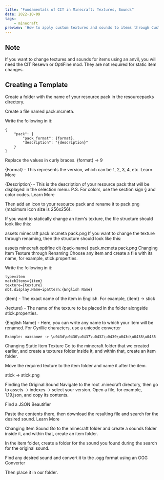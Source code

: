 ```yaml
---
title: "Fundamentals of CIT in Minecraft: Textures, Sounds"
date: 2022-10-09
tags:
    - minecraft
preview: 'How to apply custom textures and sounds to items through Custom Item Textures (CIT).'
---
```


## Note

If you want to change textures and sounds for items using an anvil, you will need the CIT Resewn or OptiFine mod. They are not required for static item changes.

## Creating a Template

Create a folder with the name of your resource pack in the resourcepacks directory.

Create a file named pack.mcmeta.

Write the following in it:

```
{
    "pack": {
        "pack_format": {format},
        "description": "{description}"
    }
}
```
Replace the values in curly braces. {format} -> 9

{Format} - This represents the version, which can be 1, 2, 3, 4, etc. Learn More

{Description} - This is the description of your resource pack that will be displayed in the selection menu. P.S. For colors, use the section sign § and color codes. Learn More

Then add an icon to your resource pack and rename it to pack.png (maximum icon size is 256x256).

If you want to statically change an item's texture, the file structure should look like this:

assets
minecraft
pack.mcmeta
pack.png
If you want to change the texture through renaming, then the structure should look like this:

assets
minecraft
optifine
cit
{pack-name}
pack.mcmeta
pack.png
Changing Item Texture through Renaming
Choose any item and create a file with its name, for example, stick.properties.

Write the following in it:

```
type=item
matchItems={item}
texture={texture}
nbt.display.Name=ipattern:{English Name}
```

{item} - The exact name of the item in English. For example, {item} -> stick

{texture} - The name of the texture to be placed in the folder alongside stick.properties.

{English Name} - Here, you can write any name to which your item will be renamed. For Cyrillic characters, use a unicode converter

```
Example: название -> \u043d\u0430\u0437\u0432\u0430\u043d\u0438\u0435
```

Changing Static Item Texture
Go to the minecraft folder that we created earlier, and create a textures folder inside it, and within that, create an item folder.

Move the required texture to the item folder and name it after the item.

stick -> stick.png

Finding the Original Sound
Navigate to the root .minecraft directory, then go to assets -> indexes -> select your version.
Open a file, for example, 1.19.json, and copy its contents.

Find a JSON Beautifier

Paste the contents there, then download the resulting file and search for the desired sound. Learn More

Changing Item Sound
Go to the minecraft folder and create a sounds folder inside it, and within that, create an item folder.

In the item folder, create a folder for the sound you found during the search for the original sound.

Find any desired sound and convert it to the .ogg format using an OGG Converter

Then place it in our folder.

